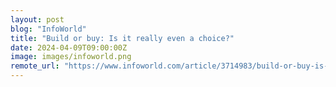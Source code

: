 ```yaml
---
layout: post
blog: "InfoWorld"
title: "Build or buy: Is it really even a choice?"
date: 2024-04-09T09:00:00Z
image: images/infoworld.png
remote_url: "https://www.infoworld.com/article/3714983/build-or-buy-is-it-really-even-a-choice.html#tk.rss_applicationdevelopment"
---
```

